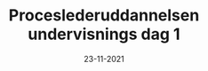---
title: Proceslederuddannelsen undervisnings dag 1
date: 23-11-2021
time: 09.00–12.00
cat: edu
---